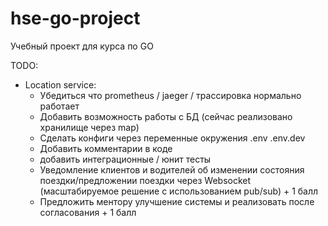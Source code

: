 # hse-go-project
Учебный проект для курса по GO

TODO:
- Location service:
  * Убедиться что prometheus / jaeger / трассировка нормально работает
  * Добавить возможность работы с БД (сейчас реализовано хранилище через map)
  * Сделать конфиги через переменные окружения .env .env.dev
  * Добавить комментарии в коде
  * добавить интеграционные / юнит тесты
  * Уведомление клиентов и водителей об изменении состояния поездки/предложении поездки через Websocket (масштабируемое решение с использованием pub/sub) + 1 балл
  * Предложить ментору улучшение системы и реализовать после согласования + 1 балл
